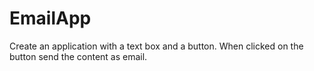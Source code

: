 # EmailApp

Create an application with a text box and a button. When clicked on the button send the content
as email.
